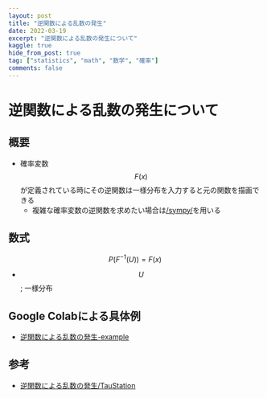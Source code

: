 ```yaml
---
layout: post
title: "逆関数による乱数の発生"
date: 2022-03-19
excerpt: "逆関数による乱数の発生について"
kaggle: true
hide_from_post: true
tag: ["statistics", "math", "数学", "確率"]
comments: false
---
```


# 逆関数による乱数の発生について

## 概要
 - 確率変数$$F(x)$$が定義されている時にその逆関数は一様分布を入力すると元の関数を描画できる
   - 複雑な確率変数の逆関数を求めたい場合は[/sympy/](/sympy/)を用いる

## 数式

$$
P(F^{-1}(U)) = F(x)
$$
 - $$U$$; 一様分布

## Google Colabによる具体例
 - [逆関数による乱数の発生-example](https://colab.research.google.com/drive/1YvCeR4VsXfDdOK1UK_wJr8D8VFoi-XN4?usp=sharing)

## 参考
 - [逆関数による乱数の発生/TauStation](http://taustation.com/inverse-function-random-number/)


